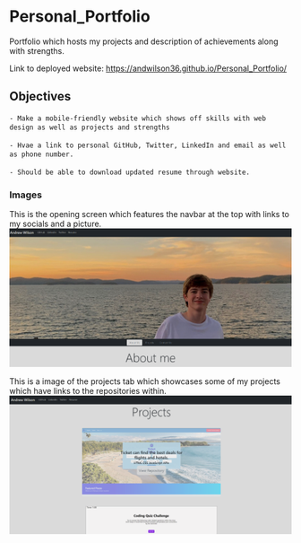 # Personal_Portfolio
Portfolio which hosts my projects and description of achievements along with strengths.  

Link to deployed website: https://andwilson36.github.io/Personal_Portfolio/

## Objectives 

```
- Make a mobile-friendly website which shows off skills with web design as well as projects and strengths

- Hvae a link to personal GitHub, Twitter, LinkedIn and email as well as phone number.

- Should be able to download updated resume through website.

```

### Images
This is the opening screen which features the navbar at the top with links to my socials and a picture.
![](./assets/images/opening.png)

This is a image of the projects tab which showcases some of my projects which have links to the repositories within.
![](./assets/images/projects.png)

